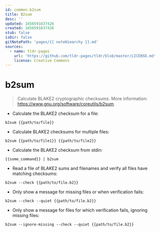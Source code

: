 ```yaml
---
id: common.b2sum
title: B2sum
desc: ''
updated: 1656591837426
created: 1656591837426
stub: false
isDir: false
gitNotePath: 'pages/{{ noteHiearchy }}.md'
sources:
  - name: tldr-pages
    url: 'https://github.com/tldr-pages/tldr/blob/master/LICENSE.md'
    license: Creative Commons
---
```

# b2sum

> Calculate BLAKE2 cryptographic checksums.
> More information: <https://www.gnu.org/software/coreutils/b2sum>.

- Calculate the BLAKE2 checksum for a file:

`b2sum {{path/to/file}}`

- Calculate BLAKE2 checksums for multiple files:

`b2sum {{path/to/file1}} {{path/to/file2}}`

- Calculate the BLAKE2 checksum from stdin:

`{{some_command}} | b2sum`

- Read a file of BLAKE2 sums and filenames and verify all files have matching checksums:

`b2sum --check {{path/to/file.b2}}`

- Only show a message for missing files or when verification fails:

`b2sum --check --quiet {{path/to/file.b2}}`

- Only show a message for files for which verification fails, ignoring missing files:

`b2sum --ignore-missing --check --quiet {{path/to/file.b2}}`

